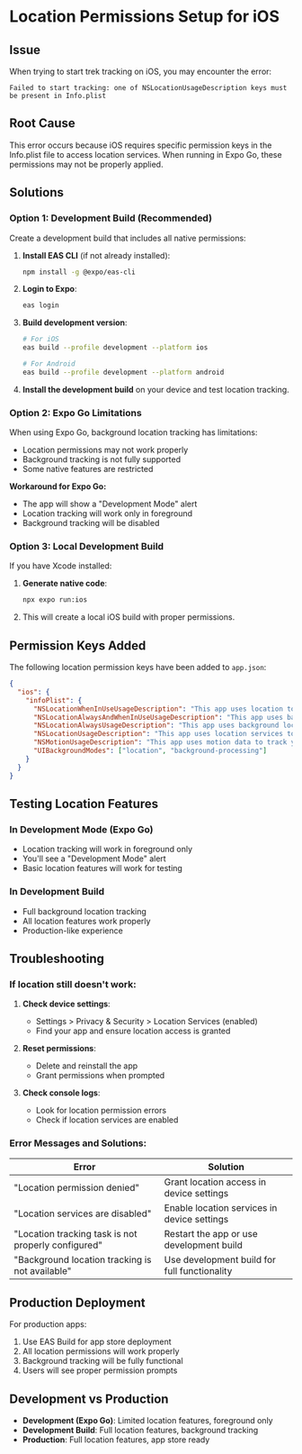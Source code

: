 # Location Permissions Setup for iOS

## Issue
When trying to start trek tracking on iOS, you may encounter the error:
```
Failed to start tracking: one of NSLocationUsageDescription keys must be present in Info.plist
```

## Root Cause
This error occurs because iOS requires specific permission keys in the Info.plist file to access location services. When running in Expo Go, these permissions may not be properly applied.

## Solutions

### Option 1: Development Build (Recommended)
Create a development build that includes all native permissions:

1. **Install EAS CLI** (if not already installed):
   ```bash
   npm install -g @expo/eas-cli
   ```

2. **Login to Expo**:
   ```bash
   eas login
   ```

3. **Build development version**:
   ```bash
   # For iOS
   eas build --profile development --platform ios
   
   # For Android
   eas build --profile development --platform android
   ```

4. **Install the development build** on your device and test location tracking.

### Option 2: Expo Go Limitations
When using Expo Go, background location tracking has limitations:
- Location permissions may not work properly
- Background tracking is not fully supported
- Some native features are restricted

**Workaround for Expo Go:**
- The app will show a "Development Mode" alert
- Location tracking will work only in foreground
- Background tracking will be disabled

### Option 3: Local Development Build
If you have Xcode installed:

1. **Generate native code**:
   ```bash
   npx expo run:ios
   ```

2. This will create a local iOS build with proper permissions.

## Permission Keys Added
The following location permission keys have been added to `app.json`:

```json
{
  "ios": {
    "infoPlist": {
      "NSLocationWhenInUseUsageDescription": "This app uses location to show your position on the map and provide navigation to trek locations.",
      "NSLocationAlwaysAndWhenInUseUsageDescription": "This app uses background location to track your trek progress and provide safety features even when the app is in the background.",
      "NSLocationAlwaysUsageDescription": "This app uses background location to track your trek progress and provide safety features even when the app is in the background.",
      "NSLocationUsageDescription": "This app uses location services to track your trek progress and provide navigation assistance.",
      "NSMotionUsageDescription": "This app uses motion data to track your trek activities and calculate distance and elevation.",
      "UIBackgroundModes": ["location", "background-processing"]
    }
  }
}
```

## Testing Location Features

### In Development Mode (Expo Go)
- Location tracking will work in foreground only
- You'll see a "Development Mode" alert
- Basic location features will work for testing

### In Development Build
- Full background location tracking
- All location features work properly
- Production-like experience

## Troubleshooting

### If location still doesn't work:
1. **Check device settings**:
   - Settings > Privacy & Security > Location Services (enabled)
   - Find your app and ensure location access is granted

2. **Reset permissions**:
   - Delete and reinstall the app
   - Grant permissions when prompted

3. **Check console logs**:
   - Look for location permission errors
   - Check if location services are enabled

### Error Messages and Solutions:

| Error | Solution |
|-------|----------|
| "Location permission denied" | Grant location access in device settings |
| "Location services are disabled" | Enable location services in device settings |
| "Location tracking task is not properly configured" | Restart the app or use development build |
| "Background location tracking is not available" | Use development build for full functionality |

## Production Deployment
For production apps:
1. Use EAS Build for app store deployment
2. All location permissions will work properly
3. Background tracking will be fully functional
4. Users will see proper permission prompts

## Development vs Production
- **Development (Expo Go)**: Limited location features, foreground only
- **Development Build**: Full location features, background tracking
- **Production**: Full location features, app store ready
